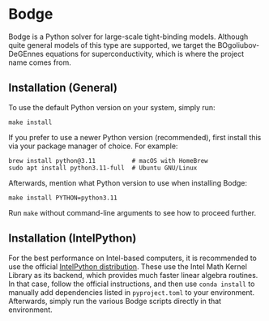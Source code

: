 # Bodge
Bodge is a Python solver for large-scale tight-binding models. Although quite
general models of this type are supported, we target the BOgoliubov-DeGEnnes
equations for superconductivity, which is where the project name comes from.

## Installation (General)
To use the default Python version on your system, simply run:

	make install

If you prefer to use a newer Python version (recommended), first install
this via your package manager of choice. For example:

	brew install python@3.11          # macOS with HomeBrew
	sudo apt install python3.11-full  # Ubuntu GNU/Linux

Afterwards, mention what Python version to use when installing Bodge:

	make install PYTHON=python3.11

Run `make` without command-line arguments to see how to proceed further.

## Installation (IntelPython)
For the best performance on Intel-based computers, it is recommended to use
the official [IntelPython distribution][1]. These use the Intel Math Kernel
Library as its backend, which provides much faster linear algebra routines.
In that case, follow the official instructions, and then use `conda install`
to manually add dependencies listed in `pyproject.toml` to your environment.
Afterwards, simply run the various Bodge scripts directly in that environment.

[1]: https://www.intel.com/content/www/us/en/developer/tools/oneapi/distribution-for-python.html#gs.h2ajdj
